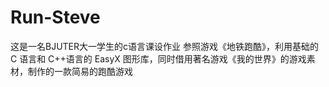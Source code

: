 # Run-Steve
这是一名BJUTER大一学生的c语言课设作业
参照游戏《地铁跑酷》，利用基础的 C 语言和 C++语言的 EasyX 图形库，同时借用著名游戏《我的世界》的游戏素材，制作的一款简易的跑酷游戏
